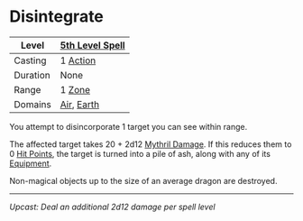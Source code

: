 # Disintegrate

| Level    | [5th Level Spell](5th%20Level%20Spells.md)                                   |
| -------- | ---------------------------------------------------------------------------- |
| Casting  | 1 [Action](../../../../Game%20Procedures/Core%20Procedures/Action.md)        |
| Duration | None                                                                         |
| Range    | 1 [Zone](../../../../Game%20Procedures/Core%20Procedures/Zone.md)            |
| Domains  | [Air](../../Spell%20Domains/Air.md), [Earth](../../Spell%20Domains/Earth.md) |

You attempt to disincorporate 1 target you can see within range.

The affected target takes 20 + 2d12 [Mythril Damage](../../../../Game%20Procedures/Combat/Damage%20Types/Mythril%20Damage.md). If this reduces them to 0 [Hit Points](../../../../Player%20Characters/Derived%20Statistics/Hit%20Points.md), the target is turned into a pile of ash, along with any of its [Equipment](../../../../Player%20Characters/Inventory/Equipment.md).

Non-magical objects up to the size of an average dragon are destroyed.

---
*Upcast: Deal an additional 2d12 damage per spell level*
